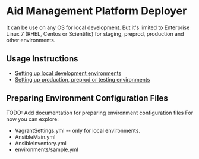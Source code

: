 
# Aid Management Platform Deployer

It can be use on any OS for local development. But it's limited to Enterprise Linux 7 (RHEL, Centos or Scientific) for
staging, preprod, production and other environments.


## Usage Instructions

* [Setting up local development environments](docs/local-environments.md)
* [Setting up production, preprod or testing environments](production-environments.md)


## Preparing Environment Configuration Files
TODO: Add documentation for preparing environment configuration files
For now you can explore:
 * VagrantSettings.yml -- only for local environments.
 * AnsibleMain.yml
 * AnsibleInventory.yml
 * environments/sample.yml

